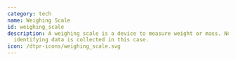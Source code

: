```yaml
---
category: tech
name: Weighing Scale
id: weighing_scale
description: A weighing scale is a device to measure weight or mass. No
  identifying data is collected in this case. 
icon: /dtpr-icons/weighing_scale.svg
---
```

